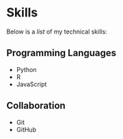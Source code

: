 # Skills

Below is a _list_ of my technical skills:

## Programming Languages
- Python
- R
- JavaScript

## Collaboration
- Git
- GitHub
